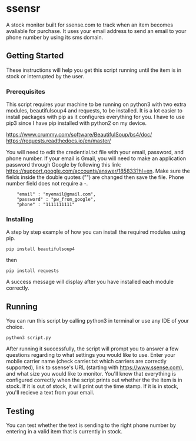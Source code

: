 # ssensr

A stock monitor built for ssense.com to track when an item becomes avaliable for purchase. It uses your email address to send an email to your phone number by using its sms domain.

## Getting Started

These instructions will help you get this script running until the item is in stock or interrupted by the user.

### Prerequisites

This script requires your machine to be running on python3 with two extra modules, beautifulsoup4 and requests, to be installed. It is a lot easier to install packages with pip as it configures everything for you. I have to use pip3 since I have pip installed with python2 on my device.

https://www.crummy.com/software/BeautifulSoup/bs4/doc/
https://requests.readthedocs.io/en/master/

You will need to edit the credential.txt file with your email, password, and phone number. If your email is Gmail, you will need to make an application password through Google by following this link: https://support.google.com/accounts/answer/185833?hl=en. Make sure the fields inside the double quotes ("") are changed then save the file. Phone number field does not require a -.

```
 	"email" : "myemail@gmail.com",
	"password" : "pw_from_google",
 	"phone" : "1111111111"
```


### Installing

A step by step example of how you can install the required modules using pip.

```
pip install beautifulsoup4
```
then

```
pip install requests
```

A success message will display after you have installed each module correctly.

## Running

You can run this script by calling python3 in terminal or use any IDE of your choice.

```
python3 script.py
```

After running it successfully, the script will prompt you to answer a few questions regarding to what settings you would like to use. Enter your mobile carrier name (check carrier.txt which carriers are correctly supported), link to ssense's URL (starting with https://www.ssense.com), and what size you would like to monitor. You'll know that everything is configured correctly when the script prints out whether the the item is in stock. If it is out of stock, it will print out the time stamp. If it is in stock, you'll recieve a text from your email.

## Testing
You can test whether the text is sending to the right phone number by entering in a valid item that is currently in stock.





